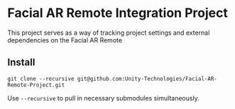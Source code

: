 # Facial AR Remote Integration Project
This project serves as a way of tracking project settings and external dependencies on the Facial AR Remote

## Install

```
git clone --recursive git@github.com:Unity-Technologies/Facial-AR-Remote-Project.git
```

Use `--recursive` to pull in necessary submodules simultaneously.
